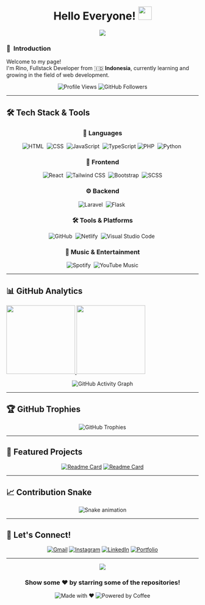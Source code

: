 <h1 align="center">Hello Everyone! <img src="https://media.giphy.com/media/TEnXkcsHrP4YedChhA/giphy.gif" width="35"></h1>
<p align="center">
  <a href="https://github.com/rinoodev"><img src="https://readme-typing-svg.herokuapp.com?lines=Fullstack+Developer;Web%20|%20React%20|%20Flask;Still%20Learning%20And%20Exploring&center=true&width=500&height=50"></a>
</p>

### 🙌 &nbsp;Introduction

<p>Welcome to my page! </br> I'm Rino, Fullstack Developer from 🇮🇩 <b>Indonesia</b>, currently learning and growing in the field of web development.</p> 

<div align="center">
  <img src="https://komarev.com/ghpvc/?username=rinoodev&color=blueviolet&style=flat-square&label=Profile+Views" alt="Profile Views" />
  <img src="https://img.shields.io/github/followers/rinoodev?label=Followers&style=flat-square&color=blue" alt="GitHub Followers" />
</div>

---

## 🛠️ Tech Stack & Tools

<div align="center">

### 🚀 Languages
![HTML](https://img.shields.io/badge/-HTML-05122A?style=flat&logo=HTML5)&nbsp;
![CSS](https://img.shields.io/badge/-CSS-05122A?style=flat&logo=CSS3&logoColor=1572B6)&nbsp;
![JavaScript](https://img.shields.io/badge/-JavaScript-05122A?style=flat&logo=javascript)&nbsp;
![TypeScript](https://img.shields.io/badge/-TypeScript-05122A?style=flat&logo=typescript&logoColor=3178C6)
![PHP](https://img.shields.io/badge/-PHP-05122A?style=flat&logo=php&logoColor=00599C)&nbsp;
![Python](https://img.shields.io/badge/-Python-05122A?style=flat&logo=python)&nbsp;


### 🎨 Frontend
![React](https://img.shields.io/badge/-React-05122A?style=flat&logo=react)&nbsp;
![Tailwind CSS](https://img.shields.io/badge/-Tailwind-05122A?style=flat&logo=tailwind-css)&nbsp;
![Bootstrap](https://img.shields.io/badge/-Bootstrap-05122A?style=flat&logo=bootstrap&logoColor=563d7c)&nbsp;
![SCSS](https://img.shields.io/badge/-SCSS-05122A?style=flat&logo=Sass&logoColor=CC6699)

### ⚙️ Backend
![Laravel](https://img.shields.io/badge/-Laravel-05122A?style=flat&logo=laravel&logoColor=red)&nbsp;
![Flask](https://img.shields.io/badge/-Flask-05122A?style=flat&logo=flask)&nbsp;

### 🛠️ Tools & Platforms
![GitHub](https://img.shields.io/badge/-GitHub-05122A?style=flat&logo=github)&nbsp;
![Netlify](https://img.shields.io/badge/-Netlify-05122A?style=flat&logo=netlify)&nbsp;
![Visual Studio Code](https://img.shields.io/badge/-Visual%20Studio%20Code-05122A?style=flat&logo=visual-studio-code&logoColor=007ACC)&nbsp;

### 🎵 Music & Entertainment
![Spotify](https://img.shields.io/badge/Spotify-%23000000.svg?style=flat&logo=spotify&logoColor=white)&nbsp;
![YouTube Music](https://img.shields.io/badge/YouTube%20Music-%23000000.svg?style=flat&logo=youtube-music&logoColor=red)


</div>

---

## 📊 GitHub Analytics

<p align="left">
<a href="https://github.com/rinoodev">
  <img height="180em" src="https://github-readme-stats-eight-theta.vercel.app/api?username=rinoodev&show_icons=true&theme=algolia&include_all_commits=true&count_private=true"/>
  <img height="180em" src="https://github-readme-stats-eight-theta.vercel.app/api/top-langs/?username=rinoodev&layout=compact&langs_count=8&theme=algolia&include_all_commits=true&count_private=true"/>
</a>
</p>

<div align="center">
  <img src="https://github-readme-activity-graph.vercel.app/graph?username=rinoodev&bg_color=1a1b27&color=628fdb&line=628fdb&point=19f4d6&area=true&hide_border=true" alt="GitHub Activity Graph" />
</div>

---

## 🏆 GitHub Trophies

<div align="center">
  <img src="https://github-profile-trophy.vercel.app/?username=rinoodev&theme=tokyonight&no-frame=true&row=1&column=7" alt="GitHub Trophies" />
</div>

---

## 🚀 Featured Projects

<div align="center">
  
[![Readme Card](https://github-readme-stats.vercel.app/api/pin/?username=rinoodev&repo=repo-name-1&theme=tokyonight&hide_border=true)](https://github.com/rinoodev/repo-name-1)
[![Readme Card](https://github-readme-stats.vercel.app/api/pin/?username=rinoodev&repo=repo-name-2&theme=tokyonight&hide_border=true)](https://github.com/rinoodev/repo-name-2)

</div>

---

## 📈 Contribution Snake

<div align="center">
  <img src="https://raw.githubusercontent.com/rinoodev/rinoodev/output/snake.svg" alt="Snake animation" />
</div>

---

## 🤝 Let's Connect!

<div align="center">

[![Gmail](https://img.shields.io/badge/Gmail-D14836?style=for-the-badge&logo=gmail&logoColor=white)](mailto:rnowjyo@gmail.com)
[![Instagram](https://img.shields.io/badge/Instagram-E4405F?style=for-the-badge&logo=instagram&logoColor=white)](https://www.instagram.com/rnowjyo_/)
[![LinkedIn](https://img.shields.io/badge/LinkedIn-0077B5?style=for-the-badge&logo=linkedin&logoColor=white)](https://linkedin.com/in/your-profile)
[![Portfolio](https://img.shields.io/badge/Portfolio-FF5722?style=for-the-badge&logo=todoist&logoColor=white)](https://your-portfolio-url.com)

</div>

---

<div align="center">
  <img src="https://capsule-render.vercel.app/api?type=waving&color=gradient&height=100&section=footer&width=100%" />
  
  ### Show some ❤️ by starring some of the repositories!
  
  ![Made with ❤️](https://img.shields.io/badge/Made%20with-❤️-red?style=for-the-badge)
  ![Powered by Coffee](https://img.shields.io/badge/Powered%20by-☕-brown?style=for-the-badge)
  
</div>
